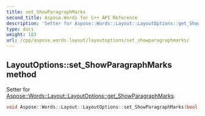 ```yaml
---
title: set_ShowParagraphMarks
second_title: Aspose.Words for C++ API Reference
description: 'Setter for Aspose::Words::Layout::LayoutOptions::get_ShowParagraphMarks.'
type: docs
weight: 183
url: /cpp/aspose.words.layout/layoutoptions/set_showparagraphmarks/
---
```

## LayoutOptions::set_ShowParagraphMarks method


Setter for [Aspose::Words::Layout::LayoutOptions::get_ShowParagraphMarks](../get_showparagraphmarks/).

```cpp
void Aspose::Words::Layout::LayoutOptions::set_ShowParagraphMarks(bool value)
```

